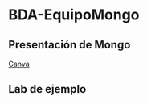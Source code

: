 # BDA-EquipoMongo

## Presentación de Mongo

[Canva](https://www.canva.com/design/DAGPFIj3EKg/dUOqoDc9YVYpunWT6lnYSA/edit?utm_content=DAGPFIj3EKg&utm_campaign=designshare&utm_medium=link2&utm_source=sharebutton)

## Lab de ejemplo
